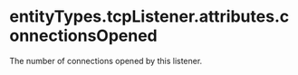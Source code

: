 # entityTypes.tcpListener.attributes.connectionsOpened

The number of connections opened by this listener.

